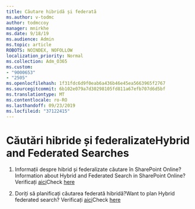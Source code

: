 ```yaml
---
title: Căutare hibridă și federată
ms.author: v-todmc
author: todmccoy
manager: mnirkhe
ms.date: 9/18/19
ms.audience: Admin
ms.topic: article
ROBOTS: NOINDEX, NOFOLLOW
localization_priority: Normal
ms.collection: Adm_O365
ms.custom:
- "9000653"
- "2505"
ms.openlocfilehash: 1f31fdc6d9f0eab6a436b46e45ea5663965f2767
ms.sourcegitcommit: 6b102e079a7d30298105fd811a67efb707d6d5bf
ms.translationtype: MT
ms.contentlocale: ro-RO
ms.lasthandoff: 09/23/2019
ms.locfileid: "37122415"
---
```

# <a name="hybrid-and-federated-searches"></a><span data-ttu-id="02b8e-102">Căutări hibride și federalizate</span><span class="sxs-lookup"><span data-stu-id="02b8e-102">Hybrid and Federated Searches</span></span> 

1. <span data-ttu-id="02b8e-103">Informații despre hibrid și federalizate căutare în SharePoint Online?</span><span class="sxs-lookup"><span data-stu-id="02b8e-103">Information about Hybrid and Federated Search in SharePoint Online?</span></span>
    <span data-ttu-id="02b8e-104">Verificați [aici](https://docs.microsoft.com/sharepoint/hybrid/hybrid-search-in-sharepoint)</span><span class="sxs-lookup"><span data-stu-id="02b8e-104">Check [here](https://docs.microsoft.com/sharepoint/hybrid/hybrid-search-in-sharepoint)</span></span>

2. <span data-ttu-id="02b8e-105">Doriți să planificați căutarea federată hibridă?</span><span class="sxs-lookup"><span data-stu-id="02b8e-105">Want to plan Hybrid federated search?</span></span>
    <span data-ttu-id="02b8e-106">Verificați [aici](https://docs.microsoft.com/sharepoint/hybrid/plan-hybrid-federated-search)</span><span class="sxs-lookup"><span data-stu-id="02b8e-106">Check [here](https://docs.microsoft.com/sharepoint/hybrid/plan-hybrid-federated-search)</span></span>
